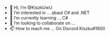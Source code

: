 - 👋 Hi, I’m @KiszkUwU
- 👀 I’m interested in ... abaut C# and .NET
- 🌱 I’m currently learning ... C#
- 💞️ I’m looking to collaborate on ...
- 📫 How to reach me ... On Discord Kiszku#1800

<!---
KiszkUwU/KiszkUwU is a ✨ special ✨ repository because its `README.md` (this file) appears on your GitHub profile.
You can click the Preview link to take a look at your changes.
--->
